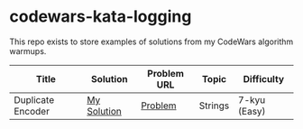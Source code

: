 # codewars-kata-logging
This repo exists to store examples of solutions from my CodeWars algorithm warmups.

Title | Solution | Problem URL | Topic | Difficulty
------| ---------| ------------| ------| ------------
Duplicate Encoder | [My Solution](https://github.com/StephenTanksley/codewars-kata-logging/blob/main/7_kyu/duplicate_encoder.py) | [Problem](https://www.codewars.com/kata/54b42f9314d9229fd6000d9c/solutions/python) | Strings | 7-kyu (Easy)

